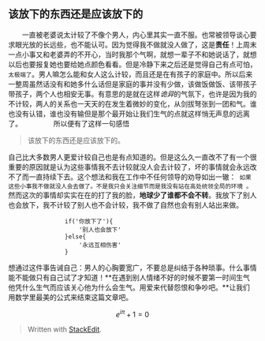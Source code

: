 该放下的东西还是应该放下的
--------------------------------------------
　　一直被老婆说太计较了不像个男人，内心里其实一直不服。也常被领导谈心要求眼光放的长远些，也不能认可。因为觉得我不做就没人做了，这是**责任**！上周末一点小事又和老婆弄的不开心，当时我那个气啊，就想一辈子不和她说话了，就想以后也要报复她也要给她点颜色看看。但是冷静下来之后还是觉得自己有点可怕，`太极端了`。男人嘛怎么能和女人这么计较，而且还是在有孩子的家庭中。所以后来一整周虽然话没有和她多什么话但是家庭的事并没有少做，该做饭做饭、该带孩子带孩子，两个人也相安无事。有意思的是就在这样*诡异*的气氛下，也许是因为我的不计较，两人的关系也一天天的在发生着微妙的变化，从剑拔弩张到一团和气。谁也没有认错，谁也没有输但是那个最开始让我们生气的点就这样悄无声息的远离了。
　　
　　所以便有了这样一句感悟
> 该放下的东西还是应该放下的。

自己比大多数男人更爱计较自己也是有点知道的。但是这么久一直改不了有一个很重要的原因就是认为这些事情我不去计较就没人会去计较了，坏的事情就会永远改不了而一直持续下去。这个想法和我在工作中不任何领导的劝导如出一辙：` 如果这些小事我不做就没人会去做了。不是我只会关注细节而是我没有站在高处统领全局的环境 。` 然而这次的事情却实实在在的打了我的脸，**地球少了谁都不会不转**。我放下了别人也会放下，我不计较了别人也不会计较，我不做了自然也会有别人站出来做。
```
				if('你放下了'){
					'别人也会放下'
				}else{
					'永远互相伤害'
				}
```


想通过这件事告诫自己：男人的心胸要宽广，不要总是纠结于各种琐事。什么事情能不能做只有自己试了才知道！**在遇到别人情绪不好的时候不要第一时间生气他凭什么生气而应该关心他为什么会生气。用爱来代替怨恨和争吵吧。**让我们用数学里最美的公式来结束这篇文章吧。

$$
e^{i\pi} +1 = 0
$$
> Written with [StackEdit](https://stackedit.io/).